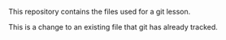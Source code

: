 
This repository contains the files used for a git lesson.

This is a change to an existing file that git has already tracked.